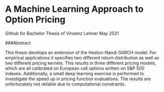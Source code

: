 # A Machine Learning Approach to Option Pricing

Github for Bachelor Thesis of Vinzenz Lehner
 May 2021

###Abstract

This thesis develops an extension of the Heston-Nandi GARCH model. For empirical applications it specifies two different return distribution as well as two different pricing kernels. This results in three different pricing models, which are all calibrated on European call options written on S&P 500 indexes.
Additionally, a small deep learning exercise is performed to investigate the speed up in pricing function evaluations. The results are unfortunately not reliable due to computational constraints. 

